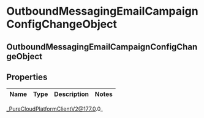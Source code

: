# OutboundMessagingEmailCampaignConfigChangeObject

## OutboundMessagingEmailCampaignConfigChangeObject

## Properties

|Name | Type | Description | Notes|
|------------ | ------------- | ------------- | -------------|



_PureCloudPlatformClientV2@177.0.0_
